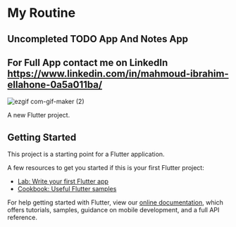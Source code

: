 # My Routine
## Uncompleted TODO App And Notes App
## For Full App contact me on LinkedIn https://www.linkedin.com/in/mahmoud-ibrahim-ellahone-0a5a011ba/
![ezgif com-gif-maker (2)](https://user-images.githubusercontent.com/81623956/202293471-41a50fea-cf76-400b-b61e-06cd6576a152.gif)

A new Flutter project.

## Getting Started

This project is a starting point for a Flutter application.

A few resources to get you started if this is your first Flutter project:

- [Lab: Write your first Flutter app](https://flutter.dev/docs/get-started/codelab)
- [Cookbook: Useful Flutter samples](https://flutter.dev/docs/cookbook)

For help getting started with Flutter, view our
[online documentation](https://flutter.dev/docs), which offers tutorials,
samples, guidance on mobile development, and a full API reference.
